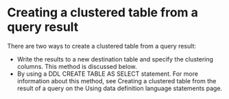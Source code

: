 # Creating a clustered table from a query result

There are two ways to create a clustered table from a query result:

- Write the results to a new destination table and specify the clustering columns. This method is discussed below.
- By using a DDL CREATE TABLE AS SELECT statement. For more information about this method, see Creating a clustered table from the result of a query on the Using data definition language statements page.

